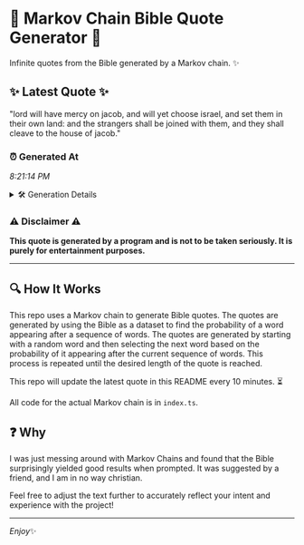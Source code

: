 # 📖 Markov Chain Bible Quote Generator 📖

Infinite quotes from the Bible generated by a Markov chain. ✨

## ✨ Latest Quote ✨
"lord will have mercy on jacob, and will yet choose israel, and set them in their own land: and the strangers shall be joined with them, and they shall cleave to the house of jacob."

### ⏰ Generated At
*8:21:14 PM*

<details>
    <summary>🛠️ Generation Details</summary>
    <p>
        <strong>🌱 Seed:</strong> lord<br>
        <strong>🔄 Iterations:</strong> 34<br>
        <strong>📜 Context History:</strong><br>[ lord ]: will<br>[ lord, will ]: have<br>[ lord, will, have ]: mercy<br>[ lord, will, have, mercy ]: on<br>[ lord, will, have, mercy, on ]: jacob,<br>[ lord, will, have, mercy, on, jacob, ]: and<br>[ will, have, mercy, on, jacob,, and ]: will<br>[ have, mercy, on, jacob,, and, will ]: yet<br>[ mercy, on, jacob,, and, will, yet ]: choose<br>[ on, jacob,, and, will, yet, choose ]: israel,<br>[ jacob,, and, will, yet, choose, israel, ]: and<br>[ and, will, yet, choose, israel,, and ]: set<br>[ will, yet, choose, israel,, and, set ]: them<br>[ yet, choose, israel,, and, set, them ]: in<br>[ choose, israel,, and, set, them, in ]: their<br>[ israel,, and, set, them, in, their ]: own<br>[ and, set, them, in, their, own ]: land:<br>[ set, them, in, their, own, land: ]: and<br>[ them, in, their, own, land:, and ]: the<br>[ in, their, own, land:, and, the ]: strangers<br>[ their, own, land:, and, the, strangers ]: shall<br>[ own, land:, and, the, strangers, shall ]: be<br>[ land:, and, the, strangers, shall, be ]: joined<br>[ and, the, strangers, shall, be, joined ]: with<br>[ the, strangers, shall, be, joined, with ]: them,<br>[ strangers, shall, be, joined, with, them, ]: and<br>[ shall, be, joined, with, them,, and ]: they<br>[ be, joined, with, them,, and, they ]: shall<br>[ joined, with, them,, and, they, shall ]: cleave<br>[ with, them,, and, they, shall, cleave ]: to<br>[ them,, and, they, shall, cleave, to ]: the<br>[ and, they, shall, cleave, to, the ]: house<br>[ they, shall, cleave, to, the, house ]: of<br>[ shall, cleave, to, the, house, of ]: jacob.<br>
    </p>
</details>

### ⚠️ Disclaimer ⚠️
**This quote is generated by a program and is not to be taken seriously. It is purely for entertainment purposes.**

---

## 🔍 How It Works

This repo uses a Markov chain to generate Bible quotes. The quotes are generated by using the Bible as a dataset to find the probability of a word appearing after a sequence of words. The quotes are generated by starting with a random word and then selecting the next word based on the probability of it appearing after the current sequence of words. This process is repeated until the desired length of the quote is reached.

This repo will update the latest quote in this README every 10 minutes. ⏳

All code for the actual Markov chain is in `index.ts`.

## ❓ Why

I was just messing around with Markov Chains and found that the Bible surprisingly yielded good results when prompted. 
It was suggested by a friend, and I am in no way christian.

Feel free to adjust the text further to accurately reflect your intent and experience with the project!

---

*Enjoy*✨
